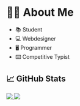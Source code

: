 # 👨‍💻 About Me
* 📚 Student
* 💻 Webdesigner
* 🖥️ Programmer
* ⌨️ Competitive Typist

## 📈 GitHub Stats
<a href="#">
  <img align=top src="https://read-github-stats.vercel.app/api?username=daniel598&show_icons=true&custom_title=Contributions" />
</a>
<a href="#">
  <img align=top src="https://read-github-stats.vercel.app/api/top-langs/?username=daniel598&card_width=495" />
</a>
